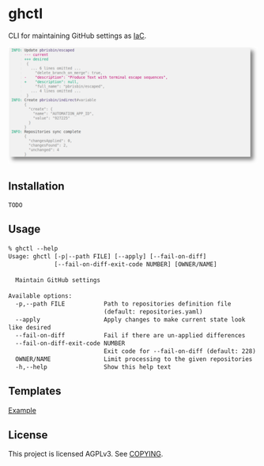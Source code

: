 # ghctl

CLI for maintaining GitHub settings as [IaC][].

[iac]: https://en.wikipedia.org/wiki/Infrastructure_as_code

![](./files/example.png)

## Installation

```console
TODO
```

## Usage

```console
% ghctl --help
Usage: ghctl [-p|--path FILE] [--apply] [--fail-on-diff]
             [--fail-on-diff-exit-code NUMBER] [OWNER/NAME]

  Maintain GitHub settings

Available options:
  -p,--path FILE           Path to repositories definition file
                           (default: repositories.yaml)
  --apply                  Apply changes to make current state look like desired
  --fail-on-diff           Fail if there are un-applied differences
  --fail-on-diff-exit-code NUMBER
                           Exit code for --fail-on-diff (default: 228)
  OWNER/NAME               Limit processing to the given repositories
  -h,--help                Show this help text
```

## Templates

[Example](./repositories.yaml)

## License

This project is licensed AGPLv3. See [COPYING](./COPYING).
